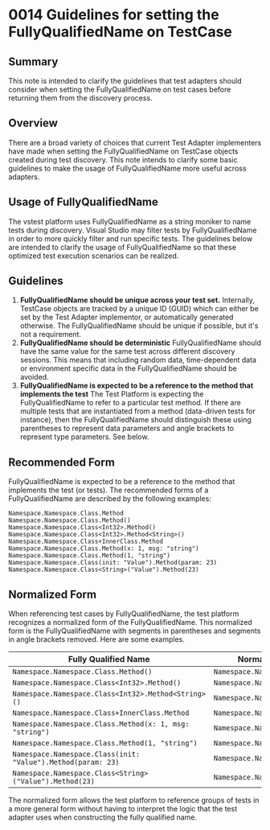 # 0014 Guidelines for setting the FullyQualifiedName on TestCase

## Summary
This note is intended to clarify the guidelines that test adapters should consider when setting the FullyQualifiedName on test cases before returning them from the discovery process.

## Overview
There are a broad variety of choices that current Test Adapter implementers have made when setting the FullyQualifiedName on TestCase objects created during test discovery. This note intends to clarify some basic guidelines to make the usage of FullyQualifiedName more useful across adapters.

## Usage of FullyQualifiedName
The vstest platform uses FullyQualifiedName as a string moniker to name tests during discovery. Visual Studio may filter tests by FullyQualifiedName in order to more quickly filter and run specific tests. The guidelines below are intended to clarify the usage of FullyQualifiedName so that these optimized test execution scenarios can be realized.

## Guidelines
1. **FullyQualifiedName should be unique across your test set.** Internally, TestCase objects are tracked by a unique ID (GUID) which can either be set by the Test Adapter implementor, or automatically generated otherwise. The FullyQualifiedName should be unique if possible, but it's not a requirement.
1. **FullyQualifiedName should be deterministic** FullyQualifiedName should have the same value for the same test across different discovery sessions. This means that including random data, time-dependent data or environment specific data in the FullyQualifiedName should be avoided.
1. **FullyQualifiedName is expected to be a reference to the method that implements the test** The Test Platform is expecting the FullyQualifiedName to refer to a particular test method. If there are multiple tests that are instantiated from a method (data-driven tests for instance), then the FullyQualifiedName should distinguish these using parentheses to represent data parameters and angle brackets to represent type parameters. See below.

## Recommended Form
FullyQualifiedName is expected to be a reference to the method that implements the test (or tests). The recommended forms of a FullyQualifiedName are described by the following examples:

    Namespace.Namespace.Class.Method
    Namespace.Namespace.Class.Method()
    Namespace.Namespace.Class<Int32>.Method()
    Namespace.Namespace.Class<Int32>.Method<String>()
    Namespace.Namespace.Class+InnerClass.Method
    Namespace.Namespace.Class.Method(x: 1, msg: "string")
    Namespace.Namespace.Class.Method(1, "string")
    Namespace.Namespace.Class(init: "Value").Method(param: 23)
    Namespace.Namespace.Class<String>("Value").Method(23)

## Normalized Form
When referencing test cases by FullyQualifiedName, the test platform recognizes a normalized form of the FullyQualifiedName. This normalized form is the FullyQualifiedName with segments in parentheses and segments in angle brackets removed. Here are some examples.

| Fully Qualified Name | Normalized Fully Qualified Name |
|---|---|
| `Namespace.Namespace.Class.Method()` | `Namespace.Namespace.Class.Method` |
| `Namespace.Namespace.Class<Int32>.Method()` | `Namespace.Namespace.Class.Method` |
| `Namespace.Namespace.Class<Int32>.Method<String>()` | `Namespace.Namespace.Class.Method` |
| `Namespace.Namespace.Class+InnerClass.Method` | `Namespace.Namespace.Class+InnerClass.Method` |
| `Namespace.Namespace.Class.Method(x: 1, msg: "string")` | `Namespace.Namespace.Class.Method` |
| `Namespace.Namespace.Class.Method(1, "string")` | `Namespace.Namespace.Class.Method` |
| `Namespace.Namespace.Class(init: "Value").Method(param: 23)` | `Namespace.Namespace.Class.Method` |
| `Namespace.Namespace.Class<String>("Value").Method(23)` | `Namespace.Namespace.Class.Method` |


The normalized form allows the test platform to reference groups of tests in a more general form without having to interpret the logic that the test adapter uses when constructing the fully qualified name. 

